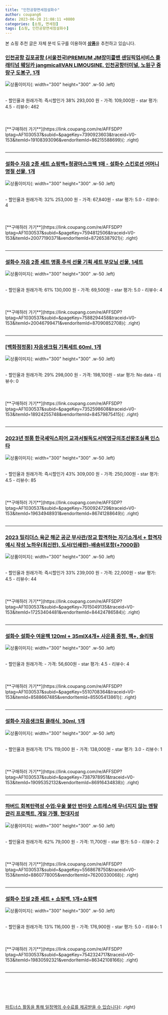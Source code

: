 ```yaml
---
title: "인천공항면세점설화수"
author: coupang6
date: 2023-06-28 21:08:11 +0800
categories: [쇼핑, 면세점]
tags: [쇼핑, 인천공항면세점설화수]
---
```


본 쇼핑 추천 글은 자체 분석 도구를 이용하여 [**상품**](https://link.coupang.com/a/bao1ui)을 추천하고 있습니다.

### [인천공항 김포공항 (서울전국)PREMIUM JM장미콜밴 샌딩픽업서비스 플래티넘 웨딩카 jangmicallVAN LIMOUSINE, 인천공항터미널, 노원구 중랑구 도봉구, 1개](https://link.coupang.com/re/AFFSDP?lptag=AF1030537&subid=&pageKey=7390923603&traceid=V0-153&itemId=19108393096&vendorItemId=86215588699)

![상품이미지](https://thumbnail9.coupangcdn.com/thumbnails/remote/230x230ex/image/vendor_inventory/9a22/46474e1433e08e52ab61eaee63cdafdc7e54921a7d0eb96a4f5677838631.jpg){: width="300" height="300" .w-50 .left}


<br>
- 할인율과 원래가격: 즉시할인가 38%  293,000   원
- 가격: 109,000원
- star 평가: 4.5
- 리뷰수: 462
<br>
<br>
<br>
<br>
[**구매하러 가기**](https://link.coupang.com/re/AFFSDP?lptag=AF1030537&subid=&pageKey=7390923603&traceid=V0-153&itemId=19108393096&vendorItemId=86215588699){: .right}
<br>
<br>

---

### [설화수 자음 2종 세트 쇼핑백+청광마스크팩 1매 - 설화수 스킨로션 어머니 명절 선물, 1개](https://link.coupang.com/re/AFFSDP?lptag=AF1030537&subid=&pageKey=7594812506&traceid=V0-153&itemId=20077190371&vendorItemId=87265387921)

![상품이미지](https://thumbnail7.coupangcdn.com/thumbnails/remote/230x230ex/image/vendor_inventory/fd7b/389b2f9a8d90736b216df9a6ae4dc01c00cf3e0b49624edb9ad50551bbd2.jpg){: width="300" height="300" .w-50 .left}


<br>
- 할인율과 원래가격: 32%  253,000   원
- 가격: 67,840원
- star 평가: 5.0
- 리뷰수: 4
<br>
<br>
<br>
<br>
[**구매하러 가기**](https://link.coupang.com/re/AFFSDP?lptag=AF1030537&subid=&pageKey=7594812506&traceid=V0-153&itemId=20077190371&vendorItemId=87265387921){: .right}
<br>
<br>

---

### [설화수 자음 2종 세트 명품 추석 선물 기획 세트 부모님 선물, 1세트](https://link.coupang.com/re/AFFSDP?lptag=AF1030537&subid=&pageKey=7588294458&traceid=V0-153&itemId=20046799471&vendorItemId=87090852708)

![상품이미지](https://thumbnail7.coupangcdn.com/thumbnails/remote/230x230ex/image/vendor_inventory/2abc/71deb6fde5f8aeefe5f7c18cdd4cc0709c86ff6b471536f0c03afd47e15d.png){: width="300" height="300" .w-50 .left}


<br>
- 할인율과 원래가격: 61%  130,000   원
- 가격: 69,500원
- star 평가: 5.0
- 리뷰수: 4
<br>
<br>
<br>
<br>
[**구매하러 가기**](https://link.coupang.com/re/AFFSDP?lptag=AF1030537&subid=&pageKey=7588294458&traceid=V0-153&itemId=20046799471&vendorItemId=87090852708){: .right}
<br>
<br>

---

### [[백화점정품] 자음생크림 기획세트 60ml, 1개](https://link.coupang.com/re/AFFSDP?lptag=AF1030537&subid=&pageKey=7352598608&traceid=V0-153&itemId=18924255748&vendorItemId=84579875415)

![상품이미지](https://thumbnail9.coupangcdn.com/thumbnails/remote/230x230ex/image/vendor_inventory/a2f7/572419aaf0d0c45f6fb9a45950eb6d8b765dbf5457d0935ca9773ae298cb.png){: width="300" height="300" .w-50 .left}


<br>
- 할인율과 원래가격: 29%  298,000   원
- 가격: 198,100원
- star 평가: No data
- 리뷰수: 0
<br>
<br>
<br>
<br>
[**구매하러 가기**](https://link.coupang.com/re/AFFSDP?lptag=AF1030537&subid=&pageKey=7352598608&traceid=V0-153&itemId=18924255748&vendorItemId=84579875415){: .right}
<br>
<br>

---

### [2023년 정품 한국셰익스피어 교과서필독도서박영규의조선왕조실록 인스타](https://link.coupang.com/re/AFFSDP?lptag=AF1030537&subid=&pageKey=7500924729&traceid=V0-153&itemId=19634948931&vendorItemId=86741288649)

![상품이미지](https://thumbnail10.coupangcdn.com/thumbnails/remote/230x230ex/image/vendor_inventory/7a29/d655f406f491dc4542fcce8b3f5815799391b1ff608faff2c26d08d27c33.png){: width="300" height="300" .w-50 .left}


<br>
- 할인율과 원래가격: 즉시할인가 43%  309,000   원
- 가격: 250,000원
- star 평가: 4.5
- 리뷰수: 85
<br>
<br>
<br>
<br>
[**구매하러 가기**](https://link.coupang.com/re/AFFSDP?lptag=AF1030537&subid=&pageKey=7500924729&traceid=V0-153&itemId=19634948931&vendorItemId=86741288649){: .right}
<br>
<br>

---

### [2023 밀리더스 육군 해군 공군 부사관/장교 합격하는 자기소개서 + 합격자 예시 작성 노하우(최신판), 도서(인쇄판)-배송비포함(+7000원)](https://link.coupang.com/re/AFFSDP?lptag=AF1030537&subid=&pageKey=7015049135&traceid=V0-153&itemId=17253404481&vendorItemId=84424786584)

![상품이미지](https://thumbnail10.coupangcdn.com/thumbnails/remote/230x230ex/image/vendor_inventory/322e/5aba979e4b12325af59029da2c9927d3f2b76365d40ecac0ffe2e9fa8027.jpg){: width="300" height="300" .w-50 .left}


<br>
- 할인율과 원래가격: 즉시할인가 33%  239,000   원
- 가격: 22,000원
- star 평가: 4.5
- 리뷰수: 44
<br>
<br>
<br>
<br>
[**구매하러 가기**](https://link.coupang.com/re/AFFSDP?lptag=AF1030537&subid=&pageKey=7015049135&traceid=V0-153&itemId=17253404481&vendorItemId=84424786584){: .right}
<br>
<br>

---

### [설화수 설화수 여윤팩 120ml + 35mlX4개+ 사은품 증정, 팩+, 슬리핑](https://link.coupang.com/re/AFFSDP?lptag=AF1030537&subid=&pageKey=5510708364&traceid=V0-153&itemId=8588667485&vendorItemId=85505413861)

![상품이미지](https://thumbnail7.coupangcdn.com/thumbnails/remote/230x230ex/image/vendor_inventory/69a6/7635308eab1e3b1bbf0ee9818c232b554560ddeb8527ed3c48c00e29e7cd.jpg){: width="300" height="300" .w-50 .left}


<br>
- 할인율과 원래가격: 
- 가격: 56,600원
- star 평가: 4.5
- 리뷰수: 4
<br>
<br>
<br>
<br>
[**구매하러 가기**](https://link.coupang.com/re/AFFSDP?lptag=AF1030537&subid=&pageKey=5510708364&traceid=V0-153&itemId=8588667485&vendorItemId=85505413861){: .right}
<br>
<br>

---

### [설화수 자음생크림 클래식, 30ml, 1개](https://link.coupang.com/re/AFFSDP?lptag=AF1030537&subid=&pageKey=7387978951&traceid=V0-153&itemId=19095352132&vendorItemId=86916434838)

![상품이미지](https://thumbnail6.coupangcdn.com/thumbnails/remote/230x230ex/image/vendor_inventory/d04c/58f8c6702deb045bc341ac4acc556c7c0094aaf928b18368ebac9b9c542a.jpg){: width="300" height="300" .w-50 .left}


<br>
- 할인율과 원래가격: 17%  119,000   원
- 가격: 138,000원
- star 평가: 3.0
- 리뷰수: 1
<br>
<br>
<br>
<br>
[**구매하러 가기**](https://link.coupang.com/re/AFFSDP?lptag=AF1030537&subid=&pageKey=7387978951&traceid=V0-153&itemId=19095352132&vendorItemId=86916434838){: .right}
<br>
<br>

---

### [하버드 회복탄력성 수업:우울 불안 번아웃 스트레스에 무너지지 않는 멘탈 관리 프로젝트, 게일 가젤, 현대지성](https://link.coupang.com/re/AFFSDP?lptag=AF1030537&subid=&pageKey=5568678750&traceid=V0-153&itemId=8860778005&vendorItemId=76200330068)

![상품이미지](https://thumbnail6.coupangcdn.com/thumbnails/remote/230x230ex/image/retail/images/7895838449525321-23f1bdd0-9744-44f3-9e3e-957a986ef153.png){: width="300" height="300" .w-50 .left}


<br>
- 할인율과 원래가격: 62%  79,000   원
- 가격: 11,700원
- star 평가: 5.0
- 리뷰수: 2
<br>
<br>
<br>
<br>
[**구매하러 가기**](https://link.coupang.com/re/AFFSDP?lptag=AF1030537&subid=&pageKey=5568678750&traceid=V0-153&itemId=8860778005&vendorItemId=76200330068){: .right}
<br>
<br>

---

### [설화수 진설 2종 세트 + 쇼핑백, 1개+쇼핑백](https://link.coupang.com/re/AFFSDP?lptag=AF1030537&subid=&pageKey=7542324717&traceid=V0-153&itemId=19830592321&vendorItemId=86342108166)

![상품이미지](https://thumbnail7.coupangcdn.com/thumbnails/remote/230x230ex/image/vendor_inventory/112a/33fb83c49fdc83f70496a3187843bbc1413c4b179964057f5f5fe2583458.jpg){: width="300" height="300" .w-50 .left}


<br>
- 할인율과 원래가격: 13%  116,000   원
- 가격: 176,900원
- star 평가: 5.0
- 리뷰수: 1
<br>
<br>
<br>
<br>
[**구매하러 가기**](https://link.coupang.com/re/AFFSDP?lptag=AF1030537&subid=&pageKey=7542324717&traceid=V0-153&itemId=19830592321&vendorItemId=86342108166){: .right}
<br>
<br>

---
<br><br><br><br><br> [파트너스 활동을 통해 일정액의 수수료를 제공받을 수 있습니다](https://link.coupang.com/a/bao1ui){: .right}